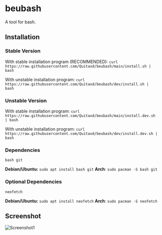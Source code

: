 # beubash
A tool for bash.

## Installation

### Stable Version
With stable installation program (RECOMMENDED): `curl https://raw.githubusercontent.com/Quitaxd/beubash/main/install.sh | bash`

With unstable installation program: `curl https://raw.githubusercontent.com/Quitaxd/beubash/dev/install.sh | bash`

### Unstable Version
With stable installation program: `curl https://raw.githubusercontent.com/Quitaxd/beubash/main/install.dev.sh | bash`

With unstable installation program: `curl https://raw.githubusercontent.com/Quitaxd/beubash/dev/install.dev.sh | bash`

### Dependencies
```
bash git
```
**Debian/Ubuntu:** `sudo apt install bash git`
**Arch**: `sudo pacman -S bash git`

### Optional Dependencies
```
neofetch
```

**Debian/Ubuntu:** `sudo apt install neofetch`
**Arch**: `sudo pacman -S neofetch`

## Screenshot
![Screenshot1](https://i.imgur.com/YRYFWxY.png)
